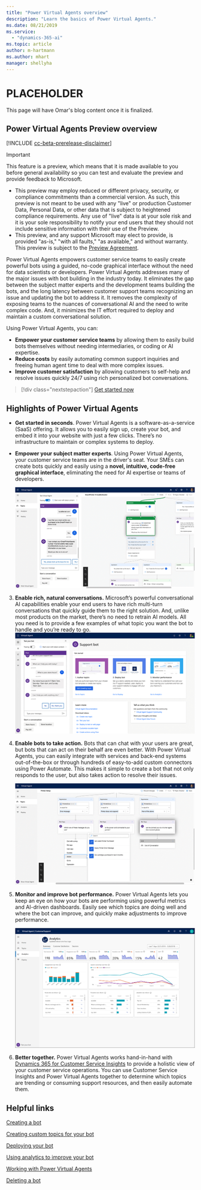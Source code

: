 ```yaml
---
title: "Power Virtual Agents overview"
description: "Learn the basics of Power Virtual Agents."
ms.date: 08/21/2019
ms.service:
  - "dynamics-365-ai"
ms.topic: article
author: m-hartmann
ms.author: mhart
manager: shellyha
---
```




# PLACEHOLDER

This page will have Omar's blog content once it is finalized.

## Power Virtual Agents Preview overview


[!INCLUDE [cc-beta-prerelease-disclaimer](includes/cc-beta-prerelease-disclaimer.md)]


>[!IMPORTANT] 
>This feature is a preview, which means that it is made available to you before general availability so you can test and evaluate the preview and provide feedback to Microsoft. 
>- This preview may employ reduced or different privacy, security, or compliance commitments than a commercial version. As such, this preview is not meant to be used with any "live" or production Customer Data, Personal Data, or other data that is subject to heightened compliance requirements. Any use of "live" data is at your sole risk and it is your sole responsibility to notify your end users that they should not include sensitive information with their use of the Preview.
>- This preview, and any support Microsoft may elect to provide, is provided "as-is," "with all faults," "as available," and without warranty. This preview is subject to the [Preview Agreement](https://go.microsoft.com/fwlink/?linkid=2073931).


Power Virtual Agents empowers customer service teams to easily create powerful bots using a guided, no-code graphical interface without the need for data scientists or developers.
Power Virtual Agents addresses many of the major issues with bot building in the industry today. It eliminates the gap between the subject matter experts and the development teams building the bots, and the long latency between customer support teams recognizing an issue and updating the bot to address it. It removes the complexity of exposing teams to the nuances of conversational AI and the need to write complex code. And, it minimizes the IT effort required to deploy and maintain a custom conversational solution.

Using Power Virtual Agents, you can: 
- **Empower your customer service teams** by allowing them to easily build bots themselves without needing intermediaries, or coding or AI expertise.
- **Reduce costs** by easily automating common support inquiries and freeing human agent time to deal with more complex issues.
- **Improve customer satisfaction** by allowing customers to self-help and resolve issues quickly 24/7 using rich personalized bot conversations. 

> [!div class="nextstepaction"]
> [Get started now](https://aka.ms/virtual-agent)

## Highlights of Power Virtual Agents

- **Get started in seconds**. Power Virtual Agents is a software-as-a-service (SaaS) offering. It allows you to easily sign up, create your bot, and embed it into your website with just a few clicks. There’s no infrastructure to maintain or complex systems to deploy. 

- **Empower your subject matter experts**. Using Power Virtual Agents, your customer service teams are in the driver's seat. Your SMEs can create bots quickly and easily using a **novel, intuitive, code-free graphical interface**, eliminating the need for AI expertise or teams of developers.

    ![No-code interface](media/overview-no-code.png)

3. **Enable rich, natural conversations.** Microsoft’s powerful conversational AI capabilities enable your end users to have rich multi-turn conversations that quickly guide them to the right solution. And, unlike most products on the market, there’s no need to retrain AI models. All you need is to provide a few examples of what topic you want the bot to handle and you’re ready to go.
   ![Natural conversation with a bot](media/overview-conversation.png)
 
4. **Enable bots to take action.** Bots that can chat with your users are great, but bots that can act on their behalf are even better. With Power Virtual Agents, you can easily integrate with services and back-end systems out-of-the-box or through hundreds of easy-to-add custom connectors using Power Automate. This makes it simple to create a bot that not only responds to the user, but also takes action to resolve their issues.
 
    ![Bot actions](media/bot-action-overview.png)

5. **Monitor and improve bot performance.** Power Virtual Agents lets you keep an eye on how your bots are performing using powerful metrics and AI-driven dashboards. Easily see which topics are doing well and where the bot can improve, and quickly make adjustments to improve performance.  

    ![Analytics page](media/analytics-pane.png)

6. **Better together.** Power Virtual Agents works hand-in-hand with [Dynamics 365 for Customer Service Insights](https://dynamics.microsoft.com/ai/customer-service-insights) to provide a holistic view of your customer service operations. You can use Customer Service Insights and Power Virtual Agents together to determine which topics are trending or consuming support resources, and then easily automate them.

## Helpful links

[Creating a bot](getting-started-create-bot.md)

[Creating custom topics for your bot](getting-started-create-topics.md)

[Deploying your bot](getting-started-deploy.md)


[Using analytics to improve your bot](getting-started-analytics.md)

[Working with Power Virtual Agents](getting-started-bot-designer.md)

[Deleting a bot](getting-started-delete-bot.md)

